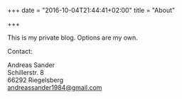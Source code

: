 +++
date = "2016-10-04T21:44:41+02:00"
title = "About"

+++

This is my private blog. Options are my own.

Contact:

Andreas Sander \
Schillerstr. 8 \
66292 Riegelsberg \
<a href="mailto:andreassander1984@gmail.com">andreassander1984@gmail.com</a>
